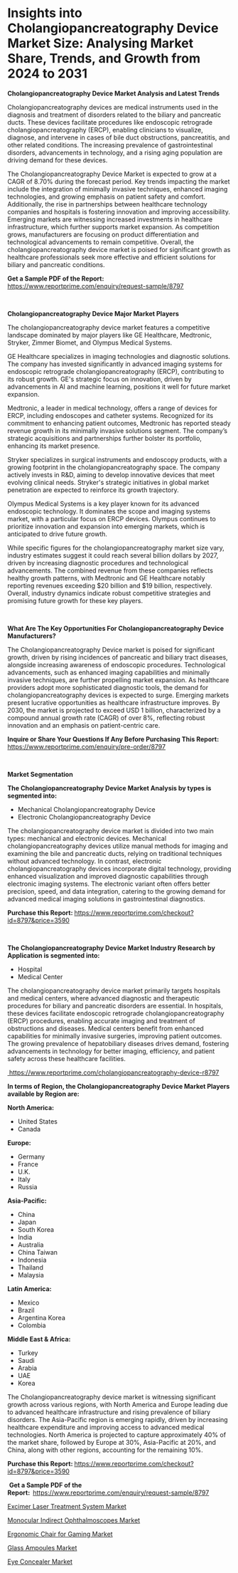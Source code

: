 <p><h1>Insights into Cholangiopancreatography Device Market Size: Analysing Market Share, Trends, and Growth from 2024 to 2031</h1></p><p><strong>Cholangiopancreatography Device Market Analysis and Latest Trends</strong></p>
<p><p>Cholangiopancreatography devices are medical instruments used in the diagnosis and treatment of disorders related to the biliary and pancreatic ducts. These devices facilitate procedures like endoscopic retrograde cholangiopancreatography (ERCP), enabling clinicians to visualize, diagnose, and intervene in cases of bile duct obstructions, pancreatitis, and other related conditions. The increasing prevalence of gastrointestinal disorders, advancements in technology, and a rising aging population are driving demand for these devices.</p><p>The Cholangiopancreatography Device Market is expected to grow at a CAGR of 8.70% during the forecast period. Key trends impacting the market include the integration of minimally invasive techniques, enhanced imaging technologies, and growing emphasis on patient safety and comfort. Additionally, the rise in partnerships between healthcare technology companies and hospitals is fostering innovation and improving accessibility. Emerging markets are witnessing increased investments in healthcare infrastructure, which further supports market expansion. As competition grows, manufacturers are focusing on product differentiation and technological advancements to remain competitive. Overall, the cholangiopancreatography device market is poised for significant growth as healthcare professionals seek more effective and efficient solutions for biliary and pancreatic conditions.</p></p>
<p><strong>Get a Sample PDF of the Report:&nbsp;</strong> <a href="https://www.reportprime.com/enquiry/request-sample/8797?utm_campaign=40&utm_medium=2&utm_source=Github&utm_content=ia&utm_term=16112024&utm_id=cholangiopancreatography-device">https://www.reportprime.com/enquiry/request-sample/8797</a></p>
<p>&nbsp;</p>
<p><strong>Cholangiopancreatography Device Major Market Players</strong></p>
<p><p>The cholangiopancreatography device market features a competitive landscape dominated by major players like GE Healthcare, Medtronic, Stryker, Zimmer Biomet, and Olympus Medical Systems. </p><p>GE Healthcare specializes in imaging technologies and diagnostic solutions. The company has invested significantly in advanced imaging systems for endoscopic retrograde cholangiopancreatography (ERCP), contributing to its robust growth. GE's strategic focus on innovation, driven by advancements in AI and machine learning, positions it well for future market expansion.</p><p>Medtronic, a leader in medical technology, offers a range of devices for ERCP, including endoscopes and catheter systems. Recognized for its commitment to enhancing patient outcomes, Medtronic has reported steady revenue growth in its minimally invasive solutions segment. The company’s strategic acquisitions and partnerships further bolster its portfolio, enhancing its market presence.</p><p>Stryker specializes in surgical instruments and endoscopy products, with a growing footprint in the cholangiopancreatography space. The company actively invests in R&D, aiming to develop innovative devices that meet evolving clinical needs. Stryker's strategic initiatives in global market penetration are expected to reinforce its growth trajectory.</p><p>Olympus Medical Systems is a key player known for its advanced endoscopic technology. It dominates the scope and imaging systems market, with a particular focus on ERCP devices. Olympus continues to prioritize innovation and expansion into emerging markets, which is anticipated to drive future growth.</p><p>While specific figures for the cholangiopancreatography market size vary, industry estimates suggest it could reach several billion dollars by 2027, driven by increasing diagnostic procedures and technological advancements. The combined revenue from these companies reflects healthy growth patterns, with Medtronic and GE Healthcare notably reporting revenues exceeding $20 billion and $19 billion, respectively. Overall, industry dynamics indicate robust competitive strategies and promising future growth for these key players.</p></p>
<p>&nbsp;</p>
<p><strong>What Are The Key Opportunities For Cholangiopancreatography Device Manufacturers?</strong></p>
<p><p>The Cholangiopancreatography Device market is poised for significant growth, driven by rising incidences of pancreatic and biliary tract diseases, alongside increasing awareness of endoscopic procedures. Technological advancements, such as enhanced imaging capabilities and minimally invasive techniques, are further propelling market expansion. As healthcare providers adopt more sophisticated diagnostic tools, the demand for cholangiopancreatography devices is expected to surge. Emerging markets present lucrative opportunities as healthcare infrastructure improves. By 2030, the market is projected to exceed USD 1 billion, characterized by a compound annual growth rate (CAGR) of over 8%, reflecting robust innovation and an emphasis on patient-centric care.</p></p>
<p><strong>Inquire or Share Your Questions If Any Before Purchasing This Report:</strong> <a href="https://www.reportprime.com/enquiry/pre-order/8797?utm_campaign=40&utm_medium=2&utm_source=Github&utm_content=ia&utm_term=16112024&utm_id=cholangiopancreatography-device">https://www.reportprime.com/enquiry/pre-order/8797</a></p>
<p>&nbsp;</p>
<p><strong>Market Segmentation</strong></p>
<p><strong>The Cholangiopancreatography Device Market Analysis by types is segmented into:</strong></p>
<p><ul><li>Mechanical Cholangiopancreatography Device</li><li>Electronic Cholangiopancreatography Device</li></ul></p>
<p><p>The cholangiopancreatography device market is divided into two main types: mechanical and electronic devices. Mechanical cholangiopancreatography devices utilize manual methods for imaging and examining the bile and pancreatic ducts, relying on traditional techniques without advanced technology. In contrast, electronic cholangiopancreatography devices incorporate digital technology, providing enhanced visualization and improved diagnostic capabilities through electronic imaging systems. The electronic variant often offers better precision, speed, and data integration, catering to the growing demand for advanced medical imaging solutions in gastrointestinal diagnostics.</p></p>
<p><strong>Purchase this Report:&nbsp;</strong><a href="https://www.reportprime.com/checkout?id=8797&price=3590&utm_campaign=40&utm_medium=2&utm_source=Github&utm_content=ia&utm_term=16112024&utm_id=cholangiopancreatography-device">https://www.reportprime.com/checkout?id=8797&price=3590</a></p>
<p>&nbsp;</p>
<p><strong>The Cholangiopancreatography Device Market Industry Research by Application is segmented into:</strong></p>
<p><ul><li>Hospital</li><li>Medical Center</li></ul></p>
<p><p>The cholangiopancreatography device market primarily targets hospitals and medical centers, where advanced diagnostic and therapeutic procedures for biliary and pancreatic disorders are essential. In hospitals, these devices facilitate endoscopic retrograde cholangiopancreatography (ERCP) procedures, enabling accurate imaging and treatment of obstructions and diseases. Medical centers benefit from enhanced capabilities for minimally invasive surgeries, improving patient outcomes. The growing prevalence of hepatobiliary diseases drives demand, fostering advancements in technology for better imaging, efficiency, and patient safety across these healthcare facilities.</p></p>
<p><a href="https://www.reportprime.com/cholangiopancreatography-device-r8797?utm_campaign=40&utm_medium=2&utm_source=Github&utm_content=ia&utm_term=16112024&utm_id=cholangiopancreatography-device">&nbsp;https://www.reportprime.com/cholangiopancreatography-device-r8797</a></p>
<p><strong>In terms of Region, the Cholangiopancreatography Device Market Players available by Region are:</strong></p>
<p>
    <p> <strong> North America: </strong>
        <ul>
            <li>United States</li>
            <li>Canada</li>
        </ul>
        </p> 
    <p> <strong> Europe: </strong>
        <ul>
            <li>Germany</li>
            <li>France</li>
            <li>U.K.</li>
            <li>Italy</li>
            <li>Russia</li>
        </ul>
        </p> 
    <p> <strong> Asia-Pacific: </strong>
        <ul>
            <li>China</li>
            <li>Japan</li>
            <li>South Korea</li>
            <li>India</li>
            <li>Australia</li>
            <li>China Taiwan</li>
            <li>Indonesia</li>
            <li>Thailand</li>
            <li>Malaysia</li>
        </ul>
        </p> 
    <p> <strong> Latin America: </strong>
        <ul>
            <li>Mexico</li>
            <li>Brazil</li>
            <li>Argentina Korea</li>
            <li>Colombia</li>
        </ul>
        </p> 
    <p> <strong> Middle East & Africa: </strong>
        <ul>
            <li>Turkey</li>
            <li>Saudi</li>
            <li>Arabia</li>
            <li>UAE</li>
            <li>Korea</li>
        </ul>
    </p>
    </p>
<p><p>The Cholangiopancreatography device market is witnessing significant growth across various regions, with North America and Europe leading due to advanced healthcare infrastructure and rising prevalence of biliary disorders. The Asia-Pacific region is emerging rapidly, driven by increasing healthcare expenditure and improving access to advanced medical technologies. North America is projected to capture approximately 40% of the market share, followed by Europe at 30%, Asia-Pacific at 20%, and China, along with other regions, accounting for the remaining 10%.</p></p>
<p><strong>Purchase this Report: </strong><a href="https://www.reportprime.com/checkout?id=8797&price=3590&utm_campaign=40&utm_medium=2&utm_source=Github&utm_content=ia&utm_term=16112024&utm_id=cholangiopancreatography-device">https://www.reportprime.com/checkout?id=8797&price=3590</a></p>
<p>&nbsp;<strong>Get a Sample PDF of the Report:&nbsp;&nbsp;</strong><a href="https://www.reportprime.com/enquiry/request-sample/8797?utm_campaign=40&utm_medium=2&utm_source=Github&utm_content=ia&utm_term=16112024&utm_id=cholangiopancreatography-device">https://www.reportprime.com/enquiry/request-sample/8797</a></p>
<p><strong></strong></p>
<p><p><a href="https://github.com/abbislposival/Market-Research-Report-List-1/blob/main/excimer-laser-treatment-system-market.md?utm_campaign=40&utm_medium=2&utm_source=Github&utm_content=ia&utm_term=16112024&utm_id=cholangiopancreatography-device">Excimer Laser Treatment System Market</a></p><p><a href="https://github.com/DixieGrimes/Market-Research-Report-List-1/blob/main/monocular-indirect-ophthalmoscopes-market.md?utm_campaign=40&utm_medium=2&utm_source=Github&utm_content=ia&utm_term=16112024&utm_id=cholangiopancreatography-device">Monocular Indirect Ophthalmoscopes Market</a></p><p><a href="https://issuu.com/reportprime-2/docs/ergonomic-chair-for-gaming-market-s_380bdf856583c5?utm_campaign=40&utm_medium=2&utm_source=Github&utm_content=ia&utm_term=16112024&utm_id=cholangiopancreatography-device">Ergonomic Chair for Gaming Market</a></p><p><a href="https://www.linkedin.com/pulse/emerging-trends-glass-ampoules-market-detailed-overview-applications-eholc?utm_campaign=40&utm_medium=2&utm_source=Github&utm_content=ia&utm_term=16112024&utm_id=cholangiopancreatography-device">Glass Ampoules Market</a></p><p><a href="https://issuu.com/reportprime-2/docs/eye-concealer-market-size-2030.pptx_28c5eaf8ec927d?utm_campaign=40&utm_medium=2&utm_source=Github&utm_content=ia&utm_term=16112024&utm_id=cholangiopancreatography-device">Eye Concealer Market</a></p></p>